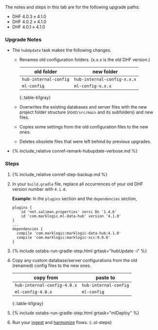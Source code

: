 <div id="DHF403401to410" class="tabcontent" markdown="1">

The notes and steps in this tab are for the following upgrade paths:
- DHF 4.0.3 » 4.1.0
- DHF 4.0.2 » 4.1.0
- DHF 4.0.1 » 4.1.0


### Upgrade Notes

- The `hubUpdate` task makes the following changes.

    - Renames old configuration folders. (*x.x.x* is the old DHF version.)

      | old folder | new folder |
      |---|---|
      | `hub-internal-config` | `hub-internal-config-x.x.x` |
      | `ml-config` | `ml-config-x.x.x` |
      {:.table-b1gray}

    - Overwrites the existing databases and server files with the new project folder structure (*root*`/src/main` and its subfolders) and new files.

    - Copies some settings from the old configuration files to the new ones. <!-- TODO: What are these settings? -->

    - Deletes obsolete files that were left behind by previous upgrades.


- {% include_relative conref-remark-hubupdate-verbose.md %}


### Steps

1. {% include_relative conref-step-backup.md %}

1. In your `build.gradle` file, replace all occurrences of your old DHF version number with `4.1.0`.

    **Example:** In the `plugins` section and the `dependencies` section,

      ```
      plugins {
          id 'net.saliman.properties' versi Dn '1.4.6'
          id 'com.marklogic.ml-data-hub' version '4.1.0'
      }
      ...
      dependencies {
        compile 'com.marklogic:marklogic-data-hub:4.1.0'
        compile 'com.marklogic:marklogic-xcc:9.0.6'
      }
      ```

      <!-- See build script. -->

1. {% include ostabs-run-gradle-step.html grtask="hubUpdate -i" %}

1. Copy any custom database/server configurations from the old (renamed) config files to the new ones.

    | copy from | paste to |
    |---|---|
    | `hub-internal-config-4.0.x` | `hub-internal-config` |
    | `ml-config-4.0.x` | `ml-config` |
    {:.table-b1gray}

1. {% include ostabs-run-gradle-step.html grtask="mlDeploy" %}

1. Run your [ingest]({{site.baseurl}}/ingest/) and [harmonize]({{site.baseurl}}/harmonize/) flows.
{:.ol-steps}
</div>
